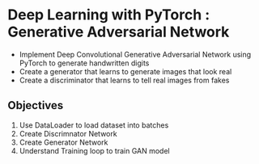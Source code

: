 # Deep Learning with PyTorch : Generative Adversarial Network

- Implement Deep Convolutional Generative Adversarial Network using PyTorch to generate handwritten digits
- Create a generator that learns to generate images that look real
- Create a discriminator that learns to tell real images from fakes

## Objectives

1. Use DataLoader to load dataset into batches
2. Create Discrimnator Network
3. Create Generator Network
4. Understand Training loop to train GAN model
